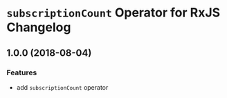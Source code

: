 # `subscriptionCount` Operator for RxJS Changelog

## 1.0.0 (2018-08-04)

### Features

* add `subscriptionCount` operator
